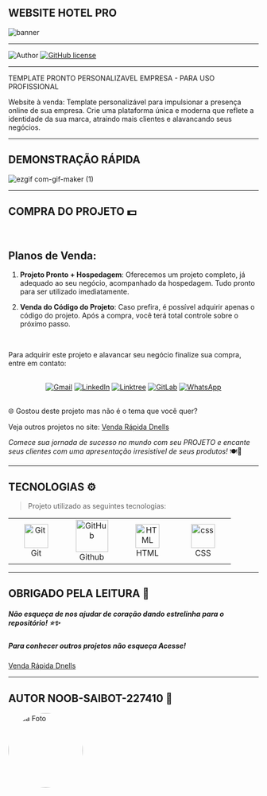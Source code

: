 ## **WEBSITE HOTEL PRO**

![banner](https://github.com/Noob-Saibot-227410/website-a-venda-hotel-pro/assets/115899706/9fb2bf04-46b0-4d00-836e-55e87b3d7745)



<hr>

![Author](https://img.shields.io/badge/author-%40NOOB_SAIBOT_22742410-blue.svg)
[![GitHub license](https://img.shields.io/github/license/nauvalazhar/my-login.svg)](https://github.com/nauvalazhar/my-login/blob/master/LICENSE)


<hr>

TEMPLATE PRONTO PERSONALIZAVEL EMPRESA - PARA USO PROFISSIONAL

Website à venda: Template personalizável para impulsionar a presença online de sua empresa. Crie uma plataforma única e moderna que reflete a identidade da sua marca, atraindo mais clientes e alavancando seus negócios.

<hr>

## **DEMONSTRAÇÃO RÁPIDA**

![ezgif com-gif-maker (1)](https://user-images.githubusercontent.com/105453766/168395457-2152dc05-e4c0-45c0-b283-2f9e23629fb6.gif)

<hr>

## COMPRA DO PROJETO 💵

<br>

## Planos de Venda:

1. **Projeto Pronto + Hospedagem**: Oferecemos um projeto completo, já adequado ao seu negócio, acompanhado da hospedagem. Tudo pronto para ser utilizado imediatamente.

2. **Venda do Código do Projeto**: Caso prefira, é possível adquirir apenas o código do projeto. Após a compra, você terá total controle sobre o próximo passo.

<br>

Para adquirir este projeto e alavancar seu negócio finalize sua compra, entre em contato: 

<br>

<div align="center">
  <a href="mailto:devops.davi@gmail.com" target="_blank"><img src="https://img.shields.io/badge/-Gmail-%23333?style=for-the-badge&logo=gmail&logoColor=white" alt="Gmail"></a>
  <a href="https://www.linkedin.com/in/davi-santos-cardoso-da-silva-b4678524a/" target="_blank"><img src="https://img.shields.io/badge/-LinkedIn-%230077B5?style=for-the-badge&logo=linkedin&logoColor=white" alt="LinkedIn"></a>
  <a href="https://linktr.ee/devops_davi" target="_blank"><img src="https://img.shields.io/badge/-Linktree-%23FF5722?style=for-the-badge" alt="Linktree"></a>
  <a href="https://gitlab.com/Noob-Saibot-227410" target="_blank"><img src="https://img.shields.io/badge/-GitLab-%23FCA121?style=for-the-badge&logo=gitlab&logoColor=white" alt="GitLab"></a>
  <a href="https://wa.me/5511976161682?text=Olá,%20estou%20entrando%20em%20contato%20através%20do%20GitHub." target="_blank"><img src="https://img.shields.io/badge/-WhatsApp-%232CA5E0?style=for-the-badge&logo=whatsapp&logoColor=white" alt="WhatsApp"></a>
</div>


<br>

🌐 Gostou deste projeto mas não é o tema que você quer?

<p> Veja outros projetos no site: <a href = https://venda-rapida-dnells.web.app/ target="_blank"> Venda Rápida Dnells</a> <p>

*Comece sua jornada de sucesso no mundo com seu PROJETO e encante seus clientes com uma apresentação irresistível de seus produtos!* 🍽️🎉

<hr>

## TECNOLOGIAS ⚙️

> Projeto utilizado as seguintes tecnologias:

<table>
  <tr>
  <td align="center" width="96">
        <img src="https://user-images.githubusercontent.com/25181517/192108372-f71d70ac-7ae6-4c0d-8395-51d8870c2ef0.png" width="48" height="48" alt="Git" />
      <br>Git
    </td>
    <td align="center" width="96">
        <img src="https://techstack-generator.vercel.app/github-icon.svg" width="65" height="65" alt="GitHub" />
      <br>Github
    </td>
      <td align="center"  width="96">
        <img src="https://skillicons.dev/icons?i=html" width="48" height="48" alt="HTML" />
      <br>HTML
    </td>
    <td align="center" width="96">
        <img src="https://skillicons.dev/icons?i=css" width="48" height="48" alt="css" />
      <br>CSS
    </td>
  </tr>
 <tr>
 </tr>
</table>
 
 <hr>

## OBRIGADO PELA LEITURA 📒

##### Não esqueça de nos ajudar de coração dando estrelinha para o repositório! ⭐✨

##### Para conhecer outros projetos não esqueça Acesse!

<a href = https://venda-rapida-dnells.web.app/ target="_blank"> Venda Rápida Dnells</a>

<hr>

## AUTOR NOOB-SAIBOT-227410 📒

<div style="width: 150px; height: 150px; border-radius: 50%; overflow: hidden;">
  <img src="https://github.com/Noob-Saibot-227410/ProgDev/assets/115899706/79d2c073-9f0d-470e-bfa5-0b0642c1ef9a.png" alt="Sua Foto" style="width: 100%; height: 100%; object-fit: cover;">
</div>
